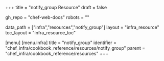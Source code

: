 +++
title = "notify_group Resource"
draft = false

gh_repo = "chef-web-docs"
robots = ""

data_path = ["infra","resources","notify_group"]
layout = "infra_resource"
toc_layout = "infra_resource_toc"


[menu]
  [menu.infra]
    title = "notify_group"
    identifier = "chef_infra/cookbook_reference/resources/notify_group"
    parent = "chef_infra/cookbook_reference/resources"
+++

<!-- The contents of this page are automatically generated from the notify_group.yaml file in the data directory. -->
<!-- To suggest a change, edit the https://github.com/chef/chef/blob/master/lib/chef/resource/notify_group.rb file
      and submit a pull request to the https://github.com/chef/chef repository. -->
